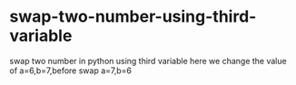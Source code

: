 # swap-two-number-using-third-variable
swap two number in python using third variable here we change the value of a=6,b=7,before swap a=7,b=6
